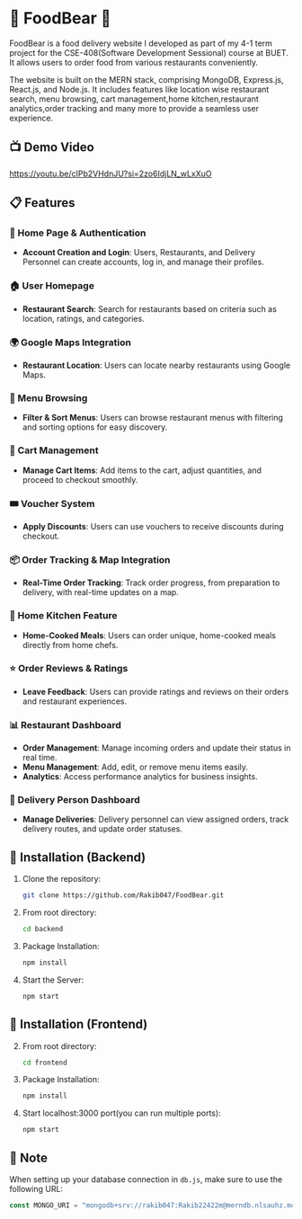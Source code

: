 # 🐻 FoodBear 🐻

FoodBear is a food delivery website I developed as part of my 4-1 term project for the  CSE-408(Software Development Sessional) course at BUET. It allows users to order food from various restaurants conveniently.

The website is built on the MERN stack, comprising MongoDB, Express.js, React.js, and Node.js. It includes features like location wise restaurant search, menu browsing, cart management,home kitchen,restaurant analytics,order tracking and many more to provide a seamless user experience.
## 📺 Demo Video
https://youtu.be/cIPb2VHdnJU?si=2zo6IdjLN_wLxXuO
## 📋 Features

### 🔐 Home Page & Authentication
- **Account Creation and Login**: Users, Restaurants, and Delivery Personnel can create accounts, log in, and manage their profiles.
  
### 🏠 User Homepage
- **Restaurant Search**: Search for restaurants based on criteria such as location, ratings, and categories.

### 🌍 Google Maps Integration
- **Restaurant Location**: Users can locate nearby restaurants using Google Maps.

### 📖 Menu Browsing
- **Filter & Sort Menus**: Users can browse restaurant menus with filtering and sorting options for easy discovery.

### 🛒 Cart Management
- **Manage Cart Items**: Add items to the cart, adjust quantities, and proceed to checkout smoothly.

### 🎟️ Voucher System
- **Apply Discounts**: Users can use vouchers to receive discounts during checkout.

### 📦 Order Tracking & Map Integration
- **Real-Time Order Tracking**: Track order progress, from preparation to delivery, with real-time updates on a map.

### 🍳 Home Kitchen Feature
- **Home-Cooked Meals**: Users can order unique, home-cooked meals directly from home chefs.

### ⭐ Order Reviews & Ratings
- **Leave Feedback**: Users can provide ratings and reviews on their orders and restaurant experiences.

### 📊 Restaurant Dashboard
- **Order Management**: Manage incoming orders and update their status in real time.
- **Menu Management**: Add, edit, or remove menu items easily.
- **Analytics**: Access performance analytics for business insights.

### 🚚 Delivery Person Dashboard
- **Manage Deliveries**: Delivery personnel can view assigned orders, track delivery routes, and update order statuses.

## 🔧 Installation (Backend)

1. Clone the repository:
   ```sh
   git clone https://github.com/Rakib047/FoodBear.git
   
2. From root directory:
   ```sh
   cd backend
   
3. Package Installation:
   ```sh
   npm install

4. Start the Server:
   ```sh
   npm start
   
## 🔧 Installation (Frontend)

2. From root directory:
   ```sh
   cd frontend
   
3. Package Installation:
   ```sh
   npm install

4. Start localhost:3000 port(you can run multiple ports):
   ```sh
   npm start
## 📝 Note

When setting up your database connection in `db.js`, make sure to use the following URL:

```javascript
const MONGO_URI = "mongodb+srv://rakib047:Rakib22422m@merndb.nlsauhz.mongodb.net/FoodBear?retryWrites=true&w=majority";
